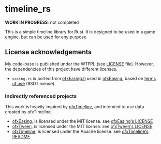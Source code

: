 # timeline_rs

**WORK IN PROGRESS**: not completed

This is a simple timeline library for Rust. It is designed to be used in a game engine, but can be used for any purpose.

## License acknowledgements

My code-base is published under the WTFPL (see [LICENSE](LICENSE) file). However, the dependencies of this project have different licenses.

- `easing.rs` is ported from [ofxEasing.h](https://github.com/arturoc/ofxEasing/blob/master/src/ofxEasing.h) used in [ofxEasing](https://github.com/arturoc/ofxEasing), based on [terms of use](https://github.com/arturoc/ofxEasing/blob/master/src/easing_terms_of_use.html) (BSD License).

### Indirectly referenced projects

This work is heavily inspired by [ofxTimeline](https://github.com/YCAMInterlab/ofxTimeline), and intended to use data created by ofxTimeline.

- [ofxEasing](https://github.com/arturoc/ofxEasing), is licensed under the MIT license. see [ofxEasing's LICENSE](https://github.com/arturoc/ofxEasing/blob/master/LICENSE)
- [ofxTween](https://github.com/arturoc/ofxTween), is licensed under the MIT license. see [ofxTween's LICENSE](https://github.com/arturoc/ofxTween/blob/master/LICENSE)
- [ofxTimeline](https://github.com/YCAMInterlab/ofxTimeline), is licensed under the Apache license. see [ofxTimeline's README](https://github.com/YCAMInterlab/ofxTimeline/blob/master/README.md)